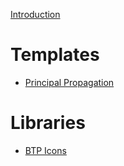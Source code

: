 [Introduction](HowToUse.md)

# Templates

- [Principal Propagation](templates/principalpropagation/principalpropagation.md)

# Libraries

- [BTP Icons](../libs/latest.md)
